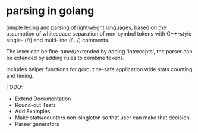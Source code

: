 # parsing in golang

Simple lexing and parsing of lightweight languages, based on the assumption of whitespace
separation of non-symbol tokens with C++-style single- (//) and multi-line (/*...*/) comments.

The lexer can be fine-tuned/extended by adding 'intercepts', the parser can be extended by
adding rules to combine tokens.

Includes helper functions for goroutine-safe application wide stats counting and timing.

TODO:

- Extend Documentation
- Round-out Tests
- Add Examples
- Make stats/counters non-singleton so that user can make that decision
- Parser generators
